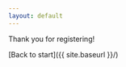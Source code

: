 ```yaml
---
layout: default
---
```


<p class="message">
  Thank you for registering!
</p>

[Back to start]({{ site.baseurl }}/)
